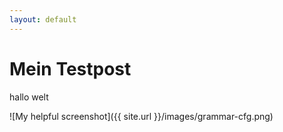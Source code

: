```yaml
---
layout: default
---
```



Mein Testpost
=============

hallo welt


![My helpful screenshot]({{ site.url }}/images/grammar-cfg.png)